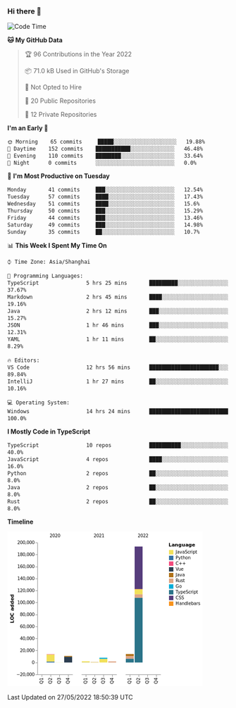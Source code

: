 ### Hi there 👋

<!--START_SECTION:waka-->
![Code Time](http://img.shields.io/badge/Code%20Time-0%20secs-blue)

**🐱 My GitHub Data** 

> 🏆 96 Contributions in the Year 2022
 > 
> 📦 71.0 kB Used in GitHub's Storage 
 > 
> 🚫 Not Opted to Hire
 > 
> 📜 20 Public Repositories 
 > 
> 🔑 12 Private Repositories  
 > 
**I'm an Early 🐤** 

```text
🌞 Morning    65 commits     █████░░░░░░░░░░░░░░░░░░░░   19.88% 
🌆 Daytime    152 commits    ███████████░░░░░░░░░░░░░░   46.48% 
🌃 Evening    110 commits    ████████░░░░░░░░░░░░░░░░░   33.64% 
🌙 Night      0 commits      ░░░░░░░░░░░░░░░░░░░░░░░░░   0.0%

```
📅 **I'm Most Productive on Tuesday** 

```text
Monday       41 commits     ███░░░░░░░░░░░░░░░░░░░░░░   12.54% 
Tuesday      57 commits     ████░░░░░░░░░░░░░░░░░░░░░   17.43% 
Wednesday    51 commits     ████░░░░░░░░░░░░░░░░░░░░░   15.6% 
Thursday     50 commits     ███░░░░░░░░░░░░░░░░░░░░░░   15.29% 
Friday       44 commits     ███░░░░░░░░░░░░░░░░░░░░░░   13.46% 
Saturday     49 commits     ███░░░░░░░░░░░░░░░░░░░░░░   14.98% 
Sunday       35 commits     ██░░░░░░░░░░░░░░░░░░░░░░░   10.7%

```


📊 **This Week I Spent My Time On** 

```text
⌚︎ Time Zone: Asia/Shanghai

💬 Programming Languages: 
TypeScript               5 hrs 25 mins       █████████░░░░░░░░░░░░░░░░   37.67% 
Markdown                 2 hrs 45 mins       ████░░░░░░░░░░░░░░░░░░░░░   19.16% 
Java                     2 hrs 12 mins       ███░░░░░░░░░░░░░░░░░░░░░░   15.27% 
JSON                     1 hr 46 mins        ███░░░░░░░░░░░░░░░░░░░░░░   12.31% 
YAML                     1 hr 11 mins        ██░░░░░░░░░░░░░░░░░░░░░░░   8.29%

🔥 Editors: 
VS Code                  12 hrs 56 mins      ██████████████████████░░░   89.84% 
IntelliJ                 1 hr 27 mins        ██░░░░░░░░░░░░░░░░░░░░░░░   10.16%

💻 Operating System: 
Windows                  14 hrs 24 mins      █████████████████████████   100.0%

```

**I Mostly Code in TypeScript** 

```text
TypeScript               10 repos            ██████████░░░░░░░░░░░░░░░   40.0% 
JavaScript               4 repos             ████░░░░░░░░░░░░░░░░░░░░░   16.0% 
Python                   2 repos             ██░░░░░░░░░░░░░░░░░░░░░░░   8.0% 
Java                     2 repos             ██░░░░░░░░░░░░░░░░░░░░░░░   8.0% 
Rust                     2 repos             ██░░░░░░░░░░░░░░░░░░░░░░░   8.0%

```


**Timeline**

![Chart not found](https://raw.githubusercontent.com/rexcape/rexcape/main/charts/bar_graph.png) 


 Last Updated on 27/05/2022 18:50:39 UTC
<!--END_SECTION:waka-->

<!--
**rexcape/rexcape** is a ✨ _special_ ✨ repository because its `README.md` (this file) appears on your GitHub profile.

Here are some ideas to get you started:

- 🔭 I’m currently working on ...
- 🌱 I’m currently learning ...
- 👯 I’m looking to collaborate on ...
- 🤔 I’m looking for help with ...
- 💬 Ask me about ...
- 📫 How to reach me: ...
- 😄 Pronouns: ...
- ⚡ Fun fact: ...
-->
